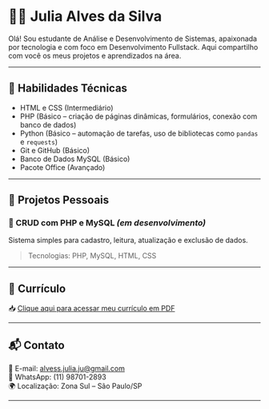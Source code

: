 # 👩‍💻 Julia Alves da Silva

Olá! Sou estudante de Análise e Desenvolvimento de Sistemas, apaixonada por tecnologia e com foco em Desenvolvimento Fullstack. Aqui compartilho com você os meus projetos e aprendizados na área.

---

## 🌟 Habilidades Técnicas

- HTML e CSS (Intermediário)
- PHP (Básico – criação de páginas dinâmicas, formulários, conexão com banco de dados)
- Python (Básico – automação de tarefas, uso de bibliotecas como `pandas` e `requests`)
- Git e GitHub (Básico)
- Banco de Dados MySQL (Básico)
- Pacote Office (Avançado)

---

## 💼 Projetos Pessoais

### 📁 CRUD com PHP e MySQL *(em desenvolvimento)*
Sistema simples para cadastro, leitura, atualização e exclusão de dados.
> Tecnologias: PHP, MySQL, HTML, CSS  


---

## 📄 Currículo

📥 [Clique aqui para acessar meu currículo em PDF](curriculo_julia.pdf)

---

## 📬 Contato

📧 E-mail: alvess.julia.ju@gmail.com  
📱 WhatsApp: (11) 98701-2893  
🌍 Localização: Zona Sul – São Paulo/SP

---
